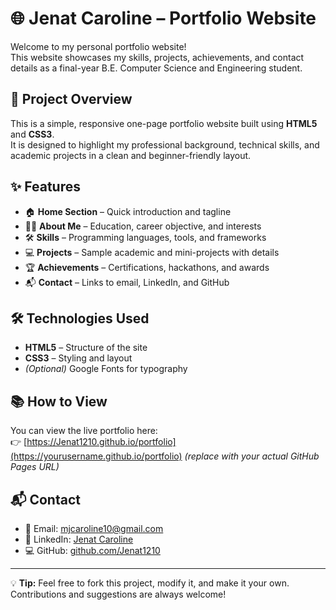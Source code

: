 # 🌐 Jenat Caroline – Portfolio Website

Welcome to my personal portfolio website!  
This website showcases my skills, projects, achievements, and contact details as a final-year B.E. Computer Science and Engineering student.

## 📁 Project Overview
This is a simple, responsive one-page portfolio website built using **HTML5** and **CSS3**.  
It is designed to highlight my professional background, technical skills, and academic projects in a clean and beginner-friendly layout.

## ✨ Features
- 🏠 **Home Section** – Quick introduction and tagline  
- 👩‍🎓 **About Me** – Education, career objective, and interests  
- 🛠️ **Skills** – Programming languages, tools, and frameworks  
- 💻 **Projects** – Sample academic and mini-projects with details  
- 🏆 **Achievements** – Certifications, hackathons, and awards  
- 📬 **Contact** – Links to email, LinkedIn, and GitHub

## 🛠️ Technologies Used
- **HTML5** – Structure of the site  
- **CSS3** – Styling and layout  
- *(Optional)* Google Fonts for typography

## 📚 How to View
You can view the live portfolio here:  
👉 [https://Jenat1210.github.io/portfolio](https://yourusername.github.io/portfolio) *(replace with your actual GitHub Pages URL)*

## 📬 Contact
- 📧 Email: [mjcaroline10@gmail.com](mailto:mjcaroline10@gmail.com)  
- 🔗 LinkedIn: [Jenat Caroline](http://www.linkedin.com/in/jenat-caroline-m-b38b2b282)  
- 💻 GitHub: [github.com/Jenat1210](https://github.com/Jenat1210)

---

💡 **Tip:** Feel free to fork this project, modify it, and make it your own. Contributions and suggestions are always welcome!
